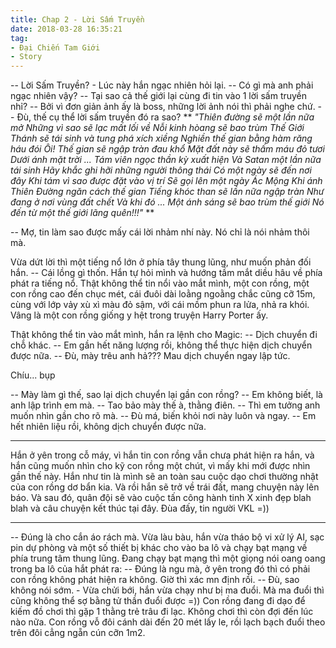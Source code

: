 ```yaml
---
title: Chap 2 - Lời Sấm Truyền
date: 2018-03-28 16:35:21
tag:
- Đại Chiến Tam Giới
- Story
---
```

-- Lời Sấm Truyền? - Lúc này hắn ngạc nhiên hỏi lại.
-- Có gì mà anh phải ngạc nhiên vậy?
-- Tại sao cả thế giới lại cùng đi tin vào 1 lời sấm truyền nhỉ?
-- Bởi vì đơn giản ảnh ấy là boss, những lời ảnh nói thì phải nghe chứ.
-- Đù, thế cụ thể lời sấm truyền đó ra sao?
**
_"Thiên đường sẽ một lần nữa mở
Những vì sao sẽ lạc mất lối về
Nỗi kinh hòang sẽ bao trùm Thế Giới
Thánh sẽ tái sinh và tung phá xích xiềng
Nghiền thế gian bằng hàm răng háu đói
Ôi! Thế gian sẽ ngập tràn đau khổ
Mặt đất này sẽ thấm máu đỏ tươi
Dưới ánh mặt trời \.\.\.
Tám viên ngọc thần kỳ xuất hiện
Và Satan một lần nữa tái sinh
Hãy khắc ghi hỡi những người thông thái
Có một ngày sẽ đến nơi đây
Khi tám vì sao được đặt vào vị trí
Sẽ gọi lên một ngày Ác Mộng
Khi ánh Thiên Đường ngăn cách thế gian
Tiếng khóc than sẽ lần nữa ngập tràn
Như đang ở nơi vùng đất chết
Và khi đó \.\.\.
Một ánh sáng sẽ bao trùm thế giới
Nó đến từ một thế giới lãng quên!!!"_
**

-- Mợ, tin làm sao được mấy cái lời nhảm nhí này. Nó chỉ là nói nhảm thôi mà.

Vừa dứt lời thì một tiếng nổ lớn ở phía tây thung lũng, như muốn phản đối hắn.
-- Cái lồng gì thốn.
Hắn tự hỏi mình và hướng tầm mắt diều hâu về phía phát ra tiếng nổ.
Thật không thể tin nổi vào mắt mình, một con rồng, một con rồng cao đến chục mét, cái đuôi dài loằng ngoằng chắc cũng cỡ 15m, cùng với lớp vảy xù xì màu đỏ sậm, với cái mồm phun ra lửa, nhả ra khói. Vâng là một con rồng giống y hệt trong truyện Harry Porter ấy.

Thật không thể tin vào mắt mình, hắn ra lệnh cho Magic:
-- Dịch chuyển đi chỗ khác.
-- Em gần hết năng lượng rồi, không thể thực hiện dịch chuyển được nữa.
-- Đù, mày trêu anh hả??? Mau dịch chuyển ngay lập tức.

Chíu\.\.\. bụp

-- Mày làm gì thế, sao lại dịch chuyển lại gần con rồng?
-- Em không biết, là anh lập trình em mà.
-- Tao bảo mày thế à, thằng điên.
-- Thì em tưởng anh muốn nhìn gần cho rõ mà.
-- Đù má, biến khỏi nơi này luôn và ngay.
-- Em hết nhiên liệu rồi, không dịch chuyển được nữa.
______________
Hắn ở yên trong cỗ máy, vì hắn tin con rồng vẫn chưa phát hiện ra hắn, và hắn cũng muốn nhìn cho kỹ con rồng một chút, vì mấy khi mới được nhìn gần thế này. Hắn như tin là mình sẽ an toàn sau cuộc dạo chơi thường nhật của con rồng dơ bẩn kia. Và rồi hắn sẽ trở về trái đất, mang chuyện này lên báo. Và sau đó, quân đội sẽ vào cuộc tấn công hành tinh X xinh đẹp blah blah và câu chuyện kết thúc tại đây.
Đùa đấy, tin người VKL =))
______________

-- Đúng là cho cắn áo rách mà.
Vừa làu bàu, hắn vừa tháo bộ vi xử lý AI, sạc pin dự phòng và một số thiết bị khác cho vào ba lô và chạy bạt mạng về phía trung tâm thung lũng. Đang chạy bạt mạng thì một giọng nói oang oang trong ba lô của hắt phát ra:
-- Đúng là ngu mà, ở yên trong đó thì có phải con rồng không phát hiện ra không. Giờ thì xác mn định rồi.
-- Đù, sao không nói sớm. - Vừa chửi bới, hắn vừa chạy như bị ma đuổi.
Mà ma đuổi thì cũng không thể sợ bằng tử thần đuổi được =))
Con rồng đang đi dạo để kiếm đồ chơi thì gặp 1 thằng trẻ trâu đi lạc. Không chơi thì còn đợi đến lúc nào nữa. Con rồng vỗ đôi cánh dài đến 20 mét lấy le, rồi lạch bạch đuổi theo trên đôi cẳng ngẵn cún cỡn 1m2.
